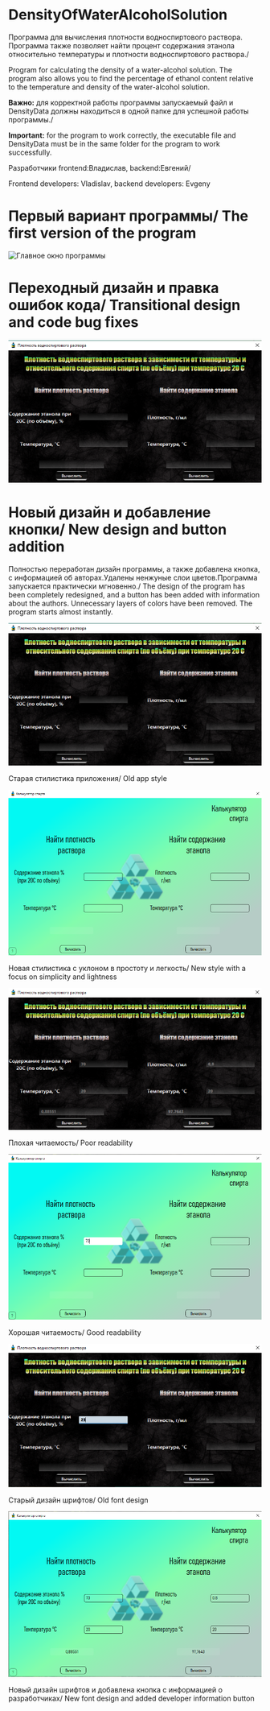 # DensityOfWaterAlcoholSolution
Программа для вычисления плотности водноспиртового раствора.
Программа также позволяет найти процент содержания этанола относительно температуры и плотности водноспиртового раствора./


Program for calculating the density of a water-alcohol solution.
The program also allows you to find the percentage of ethanol content relative to the temperature and density of the water-alcohol solution.

**Важно:** для корректной работы программы запускаемый файл и DensityData должны находиться в одной папке для успешной работы программы./


**Important:** for the program to work correctly, the executable file and DensityData must be in the same folder for the program to work successfully.


Разработчики frontend:Владислав, backend:Евгений/ 

Frontend developers: Vladislav, backend developers: Evgeny

# Первый вариант программы/ The first version of the program
![Главное окно программы](https://github.com/FantaCola49/DensityOfWaterAlcoholSolution/blob/master/Resources/Demo/1.JPG)


# Переходный дизайн и правка ошибок кода/ Transitional design and code bug fixes
![Главное окно программы](https://github.com/Bibosiandre/DensityOfWaterAlcoholSolution/blob/master/demo/1.png)


# Новый дизайн и добавление кнопки/ New design and button addition

Полностью переработан дизайн программы, а также добавлена кнопка, с информацией об авторах.Удалены ненжуные слои цветов.Программа запускается практически мгновенно./
The design of the program has been completely redesigned, and a button has been added with information about the authors. Unnecessary layers of colors have been removed. The program starts almost instantly.

![До переработки](https://github.com/Bibosiandre/DensityOfWaterAlcoholSolution/blob/master/demo/1.png)

Старая стилистика приложения/
Old app style

![После переработки](https://github.com/Bibosiandre/DensityOfWaterAlcoholSolution/blob/master/demo/4.png)

Новая стилистика с уклоном в простоту и легкость/
New style with a focus on simplicity and lightness

![До переработки](https://github.com/Bibosiandre/DensityOfWaterAlcoholSolution/blob/master/demo/2.png)

Плохая читаемость/
Poor readability

![После переработки](https://github.com/Bibosiandre/DensityOfWaterAlcoholSolution/blob/master/demo/5.png)

Хорошая читаемость/
Good readability

![До переработки](https://github.com/Bibosiandre/DensityOfWaterAlcoholSolution/blob/master/demo/3.png)

Старый дизайн шрифтов/
Old font design

![После переработки](https://github.com/Bibosiandre/DensityOfWaterAlcoholSolution/blob/master/demo/6.png)

Новый дизайн шрифтов и добавлена кнопка с информацией о разработчиках/
New font design and added developer information button
